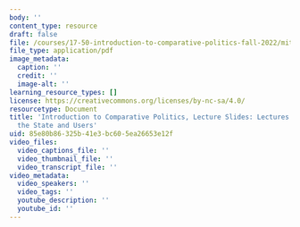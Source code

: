 ```yaml
---
body: ''
content_type: resource
draft: false
file: /courses/17-50-introduction-to-comparative-politics-fall-2022/mit17_50f22_lec6_and_lec7.pdf
file_type: application/pdf
image_metadata:
  caption: ''
  credit: ''
  image-alt: ''
learning_resource_types: []
license: https://creativecommons.org/licenses/by-nc-sa/4.0/
resourcetype: Document
title: 'Introduction to Comparative Politics, Lecture Slides: Lectures 6 and 7, Constraining
  the State and Users'
uid: 85e80b86-325b-41e3-bc60-5ea26653e12f
video_files:
  video_captions_file: ''
  video_thumbnail_file: ''
  video_transcript_file: ''
video_metadata:
  video_speakers: ''
  video_tags: ''
  youtube_description: ''
  youtube_id: ''
---
```

